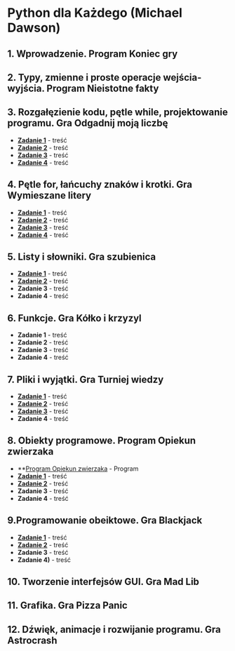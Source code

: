 # Python dla Każdego (Michael Dawson)

## 1. Wprowadzenie. Program Koniec gry

## 2. Typy, zmienne i proste operacje wejścia-wyjścia. Program Nieistotne fakty

## 3. Rozgałęzienie kodu, pętle while, projektowanie programu. Gra Odgadnij moją liczbę

* **[Zadanie 1](https://github.com/dominikszewczyk/PythonDlaKazdego/blob/master/3_1_CiasteczkoZWrozba.py)** - treść
* **[Zadanie 2](https://github.com/dominikszewczyk/PythonDlaKazdego/blob/master/3_2_RzutMoneta.py)** - treść
* **[Zadanie 3](https://github.com/dominikszewczyk/PythonDlaKazdego/blob/master/3_3_JakaToLicznaLimit.py)** - treść
* **[Zadanie 4](https://github.com/dominikszewczyk/PythonDlaKazdego/blob/master/3_4_JakaToLiczbaKomputer.py)** - treść

## 4. Pętle for, łańcuchy znaków i krotki. Gra Wymieszane litery

* **[Zadanie 1](https://github.com/dominikszewczyk/PythonDlaKazdego/blob/master/4_1_LiczZaMnie.py)** - treść
* **[Zadanie 2](https://github.com/dominikszewczyk/PythonDlaKazdego/blob/master/4_2_OdwrocTekst.py)** - treść
* **[Zadanie 3](https://github.com/dominikszewczyk/PythonDlaKazdego/blob/master/4_3_WymieszaneLiter2.py)** - treść
* **[Zadanie 4](https://github.com/dominikszewczyk/PythonDlaKazdego/blob/master/4_4_ZgadnijSlowo.py)** - treść

## 5. Listy i słowniki. Gra szubienica

* **[Zadanie 1](https://github.com/dominikszewczyk/PythonDlaKazdego/blob/master/5_1_LosowaLista.py)** - treść
* **[Zadanie 2](https://github.com/dominikszewczyk/PythonDlaKazdego/blob/master/5_2_PodzialPunktow.py)** - treść
* **Zadanie 3** - treść
* **Zadanie 4** - treść

## 6. Funkcje. Gra Kółko i krzyzyl

* **Zadanie 1** - treść
* **Zadanie 2** - treść
* **Zadanie 3** - treść
* **Zadanie 4** - treść

## 7. Pliki i wyjątki. Gra Turniej wiedzy

* **[Zadanie 1](https://github.com/dominikszewczyk/PythonDlaKazdego/blob/master/7_1_TurniejWiedzy.py)** - treść
* **[Zadanie 2](https://github.com/dominikszewczyk/PythonDlaKazdego/blob/master/7_2_TurniejWiedzy.py)** - treść
* **[Zadanie 3](https://github.com/dominikszewczyk/PythonDlaKazdego/blob/master/7_3_TurniejWiedzy.py)** - treść
* **Zadanie 4** - treść

## 8. Obiekty programowe. Program Opiekun zwierzaka

* **[Program Opiekun zwierzaka](https://github.com/dominikszewczyk/PythonDlaKazdego/blob/master/8_OpiekunZwierzaka.py) - Program
* **[Zadanie 1](https://github.com/dominikszewczyk/PythonDlaKazdego/blob/master/8_1_OpiekunZwierzaka.py)** - treść
* **[Zadanie 2](https://github.com/dominikszewczyk/PythonDlaKazdego/blob/master/8_2_Telewizor.py)** - treść
* **Zadanie 3** - treść
* **Zadanie 4** - treść

## 9.Programowanie obeiktowe. Gra Blackjack

* **[Zadanie 1](https://github.com/dominikszewczyk/PythonDlaKazdego/blob/master/9_1_blackjack.py)** - treść
* **[Zadanie 2](https://github.com/dominikszewczyk/PythonDlaKazdego/blob/master/9_2_Wojna.py)** - treść
* **Zadanie 3** - treść
* **Zadanie 4)** - treść

## 10. Tworzenie interfejsów GUI. Gra Mad Lib

## 11. Grafika. Gra Pizza Panic

## 12. Dźwięk, animacje i rozwijanie programu. Gra Astrocrash

